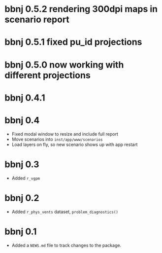 # bbnj 0.5.2 rendering 300dpi maps in scenario report

# bbnj 0.5.1 fixed pu_id projections

# bbnj 0.5.0 now working with different projections

# bbnj 0.4.1

# bbnj 0.4

* Fixed modal window to resize and include full report
* Move scenarios into `inst/app/www/scenarios`
* Load layers on fly, so new scenario shows up with app restart

# bbnj 0.3

* Added `r_vgpm`

# bbnj 0.2

* Added `r_phys_vents` dataset, `problem_diagnostics()`

# bbnj 0.1

* Added a `NEWS.md` file to track changes to the package.
